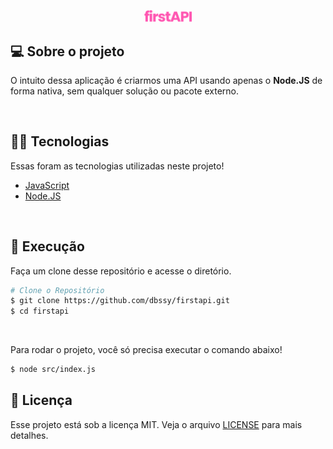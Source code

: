 <p align="center">
  <img src="./.github/firstAPI.svg" width="15%">
</p>

## 💻 Sobre o projeto

O intuito dessa aplicação é criarmos uma API usando apenas o **Node.JS** de forma nativa, sem qualquer solução ou pacote externo.

<br>

## 👨‍💻 Tecnologias
Essas foram as tecnologias utilizadas neste projeto!

- [JavaScript](https://www.javascript.com/)
- [Node.JS](https://nodejs.org/en/)

<br>

## 🚀 Execução

Faça um clone desse repositório e acesse o diretório.

```bash
# Clone o Repositório
$ git clone https://github.com/dbssy/firstapi.git
$ cd firstapi
```

<br>

Para rodar o projeto, você só precisa executar o comando abaixo!
```bash
$ node src/index.js
```

## 📝 Licença

Esse projeto está sob a licença MIT. Veja o arquivo [LICENSE](LICENSE.md) para mais detalhes.